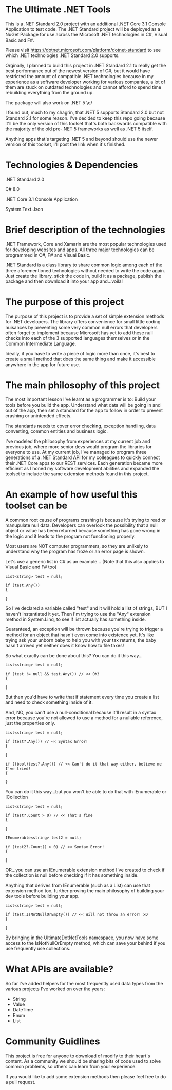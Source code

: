 # The Ultimate .NET Tools

This is a .NET Standard 2.0 project with an additional .NET Core 3.1 Console Application to test code. The .NET Standard project will be deployed as a NuGet Package for use across the Microsoft .NET technologies in C#, Visual Basic and F#.

Please visit <https://dotnet.microsoft.com/platform/dotnet-standard> to see which .NET technologies .NET Standard 2.0 supports. 

Orginally, I planned to build this project in .NET Standard 2.1 to really get the best performance out of the newest version of C#, but it would have restricted the amount of compatible .NET technologies because in my experience as a software developer working for various companies, a lot of them are stuck on outdated technologies and cannot afford to spend time rebuilding everything from the ground up.

The package will also work on .NET 5 \o/

I found out, much to my chagrin, that .NET 5 supports Standard 2.0 but not Standard 2.1 for some reason. I've decided to keep this repo going because it'll be the only version of this toolset that's both backwards compatible with the majority of the old pre-.NET 5 frameworks as well as .NET 5 itself.

Anything apps that's targeting .NET 5 and beyond should use the newer version of this toolset, I'll post the link when it's finished.

# Technologies & Dependencies

.NET Standard 2.0

C# 8.0

.NET Core 3.1 Console Application

System.Text.Json

# Brief description of the technologies

.NET Framework, Core and Xamarin are the most popular technologies used for developing websites and apps. All three major technologies can be programmed in C#, F# and Visual Basic.

.NET Standard is a class library to share common logic among each of the three aforementioned technologies without needed to write the code again. Just create the library, stick the code in, build it as a package, publish the package and then download it into your app and...voilà!

# The purpose of this project

The purpose of this project is to provide a set of simple extension methods for .NET developers. The library offers convenience for small little coding nuisances by preventing some very common null errors that developers often forget to implement because Microsoft has yet to add these null checks into each of the 3 supported languages themselves or in the Common Intermediate Language.

Ideally, if you have to write a piece of logic more than once, it's best to create a small method that does the same thing and make it accessible anywhere in the app for future use.

# The main philosophy of this project

The most important lesson I've learnt as a programmer is to: Build your tools before you build the app. Understand what data will be going in and out of the app, then set a standard for the app to follow in order to prevent crashing or unintended effects.

The standards needs to cover error checking, exception handling, data converting, common entities and business logic.

I've modeled the philosophy from experiences at my current job and previous job, where more senior devs would program the libraries for everyone to use. At my current job, I've managed to program three generations of a .NET Standard API for my colleagues to quickly connect their .NET Core apps to our REST services. Each generation became more efficient as I honed my software development abilities and expanded the toolset to include the same extension methods found in this project.

# An example of how useful this toolset can be

A common root cause of programs crashing is because it's trying to read or manupulate null data. Developers can overlook the possibility that a null object or value has been returned because something has gone wrong in the logic and it leads to the program not functioning properly. 

Most users are NOT computer programmers, so they are unlikely to understand why the program has froze or an error page is shown.

Let's use a generic list in C# as an example... (Note that this also applies to Visual Basic and F# too)

```
List<string> test = null;

if (test.Any())
{
  
}
```

So I've declared a variable called "test" and it will hold a list of strings, BUT I haven't instantiated it yet. Then I'm trying to use the "Any" extension method in System.Linq, to see if list actually has something inside.

Guaranteed, an exception will be thrown because you're trying to trigger a method for an object that hasn't even come into existence yet. It's like trying ask your unborn baby to help you with your tax returns, the baby hasn't arrived yet neither does it know how to file taxes!

So what exactly can be done about this? You can do it this way...

```
List<string> test = null;

if (test != null && test.Any()) // << OK!
{
  
}
```

But then you'd have to write that if statement every time you create a list and need to check something inside of it.

And, NO, you can't use a null-conditional because it'll result in a syntax error because you're not allowed to use a method for a nullable reference, just the properties only.

```
List<string> test = null;

if (test?.Any()) // << Syntax Error!
{
  
}

if ((bool)test?.Any()) // << Can't do it that way either, believe me I've tried!
{

}
```

You can do it this way...but you won't be able to do that with IEnumerable or ICollection

```
List<string> test = null;

if (test?.Count > 0) // << That's fine
{
  
}

IEnumerable<string> test2 = null;

if (test2?.Count() > 0) // << Syntax Error!
{
  
}
```

OR...you can use an IEnumerable extension method I've created to check if the collection is null before checking if it has something inside. 

Anything that derives from IEnumerable (such as a List) can use that extension method too, further proving the main philosophy of building your dev tools before building your app.

```
List<string> test = null;

if (test.IsNotNullOrEmpty()) // << Will not throw an error! xD
{
  
}
```

By bringing in the UltimateDotNetTools namespace, you now have some access to the IsNotNullOrEmpty method, which can save your behind if you use frequently use collections.

# What APIs are available?

So far I've added helpers for the most frequently used data types from the various projects I've worked on over the years:

* String
* Value
* DateTime
* Enum
* List

# Community Guidlines

This project is free for anyone to download of modify to their heart's content. As a community we should be sharing bits of code used to solve common problems, so others can learn from your experience.

If you would like to add some extension methods then please feel free to do a pull request.
